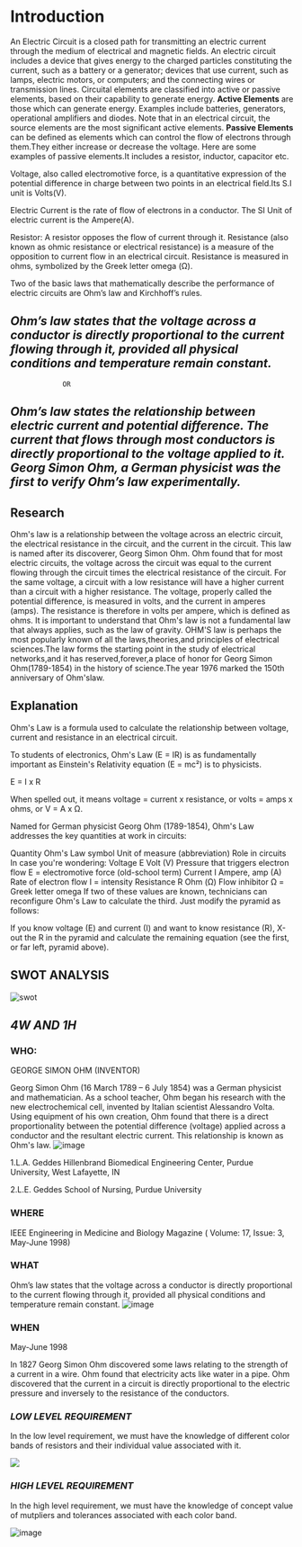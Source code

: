 # **Introduction**

An Electric Circuit is a closed path for transmitting an electric current through the medium of electrical and magnetic fields. An electric circuit includes a device that gives energy to the charged particles constituting the current, such as a battery or a generator; devices that use current, such as lamps, electric motors, or computers; and the connecting wires or transmission lines. Circuital elements are classified into active or passive elements, based on their capability to generate energy.
**Active Elements** are those which can generate energy. Examples include batteries, generators, operational amplifiers and diodes. Note that in an electrical circuit, the source elements are the most significant active elements.
**Passive Elements** can be defined as elements which can control the flow of electrons through them.They either increase or decrease the voltage. Here are some examples of passive elements.It includes a resistor, inductor, capacitor etc.

Voltage, also called electromotive force, is a quantitative expression of the potential difference in charge between two points in an electrical field.Its S.I unit is Volts(V).

Electric Current is the rate of flow of electrons in a conductor. The SI Unit of electric current is the Ampere(A).

Resistor: A resistor opposes the flow of current through it. Resistance (also known as ohmic resistance or electrical resistance) is a measure of the opposition to current flow in an electrical circuit. Resistance is measured in ohms, symbolized by the Greek letter omega (Ω).

Two of the basic laws that mathematically describe the performance of electric circuits are Ohm’s law and Kirchhoff’s rules.
## ***Ohm’s law states that the voltage across a conductor is directly proportional to the current flowing through it, provided all physical conditions and temperature remain constant.***                
                 OR
## ***Ohm’s law states the relationship between electric current and potential difference. The current that flows through most conductors is directly proportional to the voltage applied to it. Georg Simon Ohm, a German physicist was the first to verify Ohm’s law experimentally.***

## **Research**
Ohm's law is a relationship between the voltage across an electric circuit, the electrical resistance in the circuit, and the current in the circuit. This law is named after its discoverer, Georg Simon Ohm. Ohm found that for most electric circuits, the voltage across the circuit was equal to the current flowing through the circuit times the electrical resistance of the circuit. For the same voltage, a circuit with a low resistance will have a higher current than a circuit with a higher resistance. The voltage, properly called the potential difference, is measured in volts, and the current in amperes (amps). The resistance is therefore in volts per ampere, which is defined as ohms.
It is important to understand that Ohm's law is not a fundamental law that always applies, such as the law of gravity.
OHM'S law is perhaps the most popularly known of all the laws,theories,and principles of electrical sciences.The law forms the starting point in the study of electrical networks,and it has reserved,forever,a place of honor for Georg Simon Ohm(1789-1854) in the history of science.The year 1976 marked the 150th anniversary of Ohm'slaw.

## Explanation

Ohm's Law is a formula used to calculate the relationship between voltage, current and resistance in an electrical circuit.

To students of electronics, Ohm's Law (E = IR) is as fundamentally important as Einstein's Relativity equation (E = mc²) is to physicists.

E = I x R

When spelled out, it means voltage = current x resistance, or volts = amps x ohms, or V = A x Ω.

Named for German physicist Georg Ohm (1789-1854), Ohm's Law addresses the key quantities at work in circuits:

Quantity	Ohm's Law
symbol	Unit of measure
(abbreviation)	Role in circuits	In case you're wondering:
Voltage	E	Volt (V)	Pressure that triggers electron flow	E = electromotive force (old-school term)
Current	I	Ampere, amp (A)	Rate of electron flow	I = intensity
Resistance	R	Ohm (Ω)	Flow inhibitor	Ω = Greek letter omega
If two of these values are known, technicians can reconfigure Ohm's Law to calculate the third. Just modify the pyramid as follows:

If you know voltage (E) and current (I) and want to know resistance (R), X-out the R in the pyramid and calculate the remaining equation (see the first, or far left, pyramid above).

## **SWOT ANALYSIS**
![swot](https://user-images.githubusercontent.com/89680649/132124229-c72dc368-2e55-4ab5-aada-8e92f50d0954.png) 

## ***4W AND 1H***

### WHO:
GEORGE SIMON OHM (INVENTOR)

Georg Simon Ohm (16 March 1789 – 6 July 1854) was a German physicist and mathematician. As a school teacher, Ohm began his research with the new electrochemical cell, invented by Italian scientist Alessandro Volta. Using equipment of his own creation, Ohm found that there is a direct proportionality between the potential difference (voltage) applied across a conductor and the resultant electric current. This relationship is known as Ohm's law.
![image](https://github.com/259881/Ltts-uttam/blob/f1be74d701435df26eaeccc889ef36d1aa2f5081/1_Requirements/Georg%20Ohm.jpg)

1.L.A. Geddes
Hillenbrand Biomedical Engineering Center, Purdue University, West Lafayette, IN

2.L.E. Geddes
School of Nursing, Purdue University

### WHERE
IEEE Engineering in Medicine and Biology Magazine ( Volume: 17, Issue: 3, May-June 1998)

### WHAT
Ohm’s law states that the voltage across a conductor is directly proportional to the current flowing through it, provided all physical conditions and temperature remain constant.
![image](https://user-images.githubusercontent.com/82046396/114551646-4e1a6900-9c81-11eb-87d5-1c7c2483461d.png)

### WHEN
May-June 1998

In 1827 Georg Simon Ohm discovered some laws relating to the strength of a current in a wire. Ohm found that electricity acts like water in a pipe. Ohm discovered that the current in a circuit is directly proportional to the electric pressure and inversely to the resistance of the conductors.

### ***LOW LEVEL REQUIREMENT***

In the low level requirement, we must have the knowledge of different color bands of resistors and their individual value associated with it.

![](https://github.com/259881/Ltts-uttam/blob/26f1f6ed83330b655e4b81504614a41d26cf8261/1_Requirements/bands.png)

### ***HIGH LEVEL REQUIREMENT***

In the high level requirement, we must have the knowledge of concept value of mutpliers and tolerances associated with each color band.

![image](https://github.com/259881/Ltts-uttam/blob/de87a804cb2aafa6ba189b90afbb76eb6b9a3ced/1_Requirements/Resistor-color-code-chart.png)

